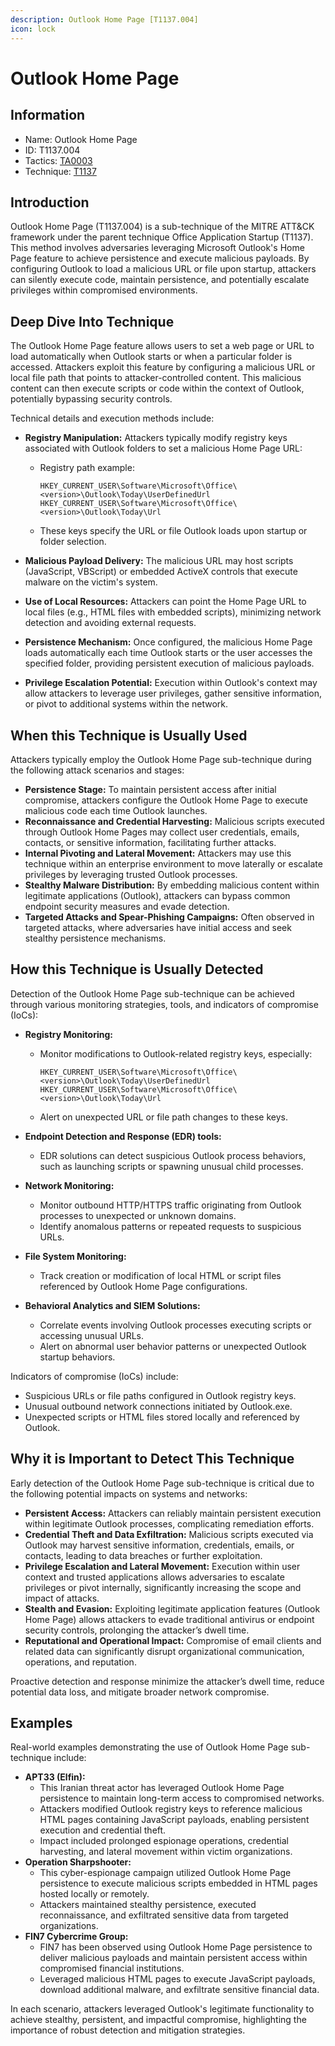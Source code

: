 ```yaml
---
description: Outlook Home Page [T1137.004]
icon: lock
---
```


# Outlook Home Page

## Information

- Name: Outlook Home Page
- ID: T1137.004
- Tactics: [TA0003](../TA0003/TA0003.md)
- Technique: [T1137](T1137.md)

## Introduction

Outlook Home Page (T1137.004) is a sub-technique of the MITRE ATT\&CK framework under the parent technique Office Application Startup (T1137). This method involves adversaries leveraging Microsoft Outlook's Home Page feature to achieve persistence and execute malicious payloads. By configuring Outlook to load a malicious URL or file upon startup, attackers can silently execute code, maintain persistence, and potentially escalate privileges within compromised environments.

## Deep Dive Into Technique

The Outlook Home Page feature allows users to set a web page or URL to load automatically when Outlook starts or when a particular folder is accessed. Attackers exploit this feature by configuring a malicious URL or local file path that points to attacker-controlled content. This malicious content can then execute scripts or code within the context of Outlook, potentially bypassing security controls.

Technical details and execution methods include:

- **Registry Manipulation:** Attackers typically modify registry keys associated with Outlook folders to set a malicious Home Page URL:

  - Registry path example:

    ```
    HKEY_CURRENT_USER\Software\Microsoft\Office\<version>\Outlook\Today\UserDefinedUrl
    HKEY_CURRENT_USER\Software\Microsoft\Office\<version>\Outlook\Today\Url
    ```

  - These keys specify the URL or file Outlook loads upon startup or folder selection.

- **Malicious Payload Delivery:** The malicious URL may host scripts (JavaScript, VBScript) or embedded ActiveX controls that execute malware on the victim's system.
- **Use of Local Resources:** Attackers can point the Home Page URL to local files (e.g., HTML files with embedded scripts), minimizing network detection and avoiding external requests.
- **Persistence Mechanism:** Once configured, the malicious Home Page loads automatically each time Outlook starts or the user accesses the specified folder, providing persistent execution of malicious payloads.
- **Privilege Escalation Potential:** Execution within Outlook's context may allow attackers to leverage user privileges, gather sensitive information, or pivot to additional systems within the network.

## When this Technique is Usually Used

Attackers typically employ the Outlook Home Page sub-technique during the following attack scenarios and stages:

- **Persistence Stage:** To maintain persistent access after initial compromise, attackers configure the Outlook Home Page to execute malicious code each time Outlook launches.
- **Reconnaissance and Credential Harvesting:** Malicious scripts executed through Outlook Home Pages may collect user credentials, emails, contacts, or sensitive information, facilitating further attacks.
- **Internal Pivoting and Lateral Movement:** Attackers may use this technique within an enterprise environment to move laterally or escalate privileges by leveraging trusted Outlook processes.
- **Stealthy Malware Distribution:** By embedding malicious content within legitimate applications (Outlook), attackers can bypass common endpoint security measures and evade detection.
- **Targeted Attacks and Spear-Phishing Campaigns:** Often observed in targeted attacks, where adversaries have initial access and seek stealthy persistence mechanisms.

## How this Technique is Usually Detected

Detection of the Outlook Home Page sub-technique can be achieved through various monitoring strategies, tools, and indicators of compromise (IoCs):

- **Registry Monitoring:**

  - Monitor modifications to Outlook-related registry keys, especially:

    ```
    HKEY_CURRENT_USER\Software\Microsoft\Office\<version>\Outlook\Today\UserDefinedUrl
    HKEY_CURRENT_USER\Software\Microsoft\Office\<version>\Outlook\Today\Url
    ```

  - Alert on unexpected URL or file path changes to these keys.

- **Endpoint Detection and Response (EDR) tools:**
  - EDR solutions can detect suspicious Outlook process behaviors, such as launching scripts or spawning unusual child processes.
- **Network Monitoring:**
  - Monitor outbound HTTP/HTTPS traffic originating from Outlook processes to unexpected or unknown domains.
  - Identify anomalous patterns or repeated requests to suspicious URLs.
- **File System Monitoring:**
  - Track creation or modification of local HTML or script files referenced by Outlook Home Page configurations.
- **Behavioral Analytics and SIEM Solutions:**
  - Correlate events involving Outlook processes executing scripts or accessing unusual URLs.
  - Alert on abnormal user behavior patterns or unexpected Outlook startup behaviors.

Indicators of compromise (IoCs) include:

- Suspicious URLs or file paths configured in Outlook registry keys.
- Unusual outbound network connections initiated by Outlook.exe.
- Unexpected scripts or HTML files stored locally and referenced by Outlook.

## Why it is Important to Detect This Technique

Early detection of the Outlook Home Page sub-technique is critical due to the following potential impacts on systems and networks:

- **Persistent Access:** Attackers can reliably maintain persistent execution within legitimate Outlook processes, complicating remediation efforts.
- **Credential Theft and Data Exfiltration:** Malicious scripts executed via Outlook may harvest sensitive information, credentials, emails, or contacts, leading to data breaches or further exploitation.
- **Privilege Escalation and Lateral Movement:** Execution within user context and trusted applications allows adversaries to escalate privileges or pivot internally, significantly increasing the scope and impact of attacks.
- **Stealth and Evasion:** Exploiting legitimate application features (Outlook Home Page) allows attackers to evade traditional antivirus or endpoint security controls, prolonging the attacker’s dwell time.
- **Reputational and Operational Impact:** Compromise of email clients and related data can significantly disrupt organizational communication, operations, and reputation.

Proactive detection and response minimize the attacker’s dwell time, reduce potential data loss, and mitigate broader network compromise.

## Examples

Real-world examples demonstrating the use of Outlook Home Page sub-technique include:

- **APT33 (Elfin):**
  - This Iranian threat actor has leveraged Outlook Home Page persistence to maintain long-term access to compromised networks.
  - Attackers modified Outlook registry keys to reference malicious HTML pages containing JavaScript payloads, enabling persistent execution and credential theft.
  - Impact included prolonged espionage operations, credential harvesting, and lateral movement within victim organizations.
- **Operation Sharpshooter:**
  - This cyber-espionage campaign utilized Outlook Home Page persistence to execute malicious scripts embedded in HTML pages hosted locally or remotely.
  - Attackers maintained stealthy persistence, executed reconnaissance, and exfiltrated sensitive data from targeted organizations.
- **FIN7 Cybercrime Group:**
  - FIN7 has been observed using Outlook Home Page persistence to deliver malicious payloads and maintain persistent access within compromised financial institutions.
  - Leveraged malicious HTML pages to execute JavaScript payloads, download additional malware, and exfiltrate sensitive financial data.

In each scenario, attackers leveraged Outlook's legitimate functionality to achieve stealthy, persistent, and impactful compromise, highlighting the importance of robust detection and mitigation strategies.
